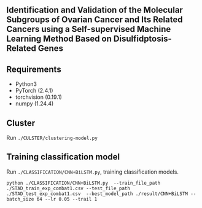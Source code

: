
## Identification and Validation of the Molecular Subgroups of Ovarian Cancer and Its Related Cancers using a Self-supervised Machine Learning Method Based on Disulfidptosis-Related Genes

## Requirements
- Python3
- PyTorch (2.4.1)
- torchvision (0.19.1)
- numpy (1.24.4)

## Cluster
Run ```./CULSTER/clustering-model.py```

## Training classification model
Run ```./CLASSIFICATION/CNN+BiLSTM.py```, training classification models.

```
python ./CLASSIFICATION/CNN+BiLSTM.py  --train_file_path ./STAD_train_exp_combat1.csv --test_file_path ./STAD_test_exp_combat1.csv  --best_model_path ./result/CNN+BiLSTM --batch_size 64 --lr 0.05 --trail 1
```

